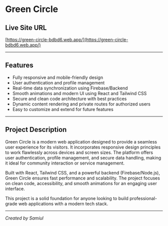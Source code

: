# Green Circle

## Live Site URL
[https://green-circle-bdbd6.web.app/](https://green-circle-bdbd6.web.app/)  

---

## Features
- Fully responsive and mobile-friendly design  
- User authentication and profile management  
- Real-time data synchronization using Firebase/Backend  
- Smooth animations and modern UI using React and Tailwind CSS  
- Secure and clean code architecture with best practices  
- Dynamic content rendering and private routes for authorized users  
- Easy to customize and extend for future features  

---

## Project Description

Green Circle is a modern web application designed to provide a seamless user experience for its visitors. It incorporates responsive design principles to work flawlessly across devices and screen sizes. The platform offers user authentication, profile management, and secure data handling, making it ideal for community interaction or service management.

Built with React, Tailwind CSS, and a powerful backend (Firebase/Node.js), Green Circle ensures fast performance and scalability. The project focuses on clean code, accessibility, and smooth animations for an engaging user interface.

This project is a solid foundation for anyone looking to build professional-grade web applications with a modern tech stack.

---

*Created by Samiul*
